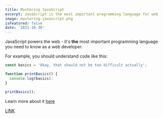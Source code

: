 ```yaml
---
title: Mastering JavaScript
excerpt: JavaScript is the most important programming language for web development. You probably don't know it well enough!
image: mastering-javascript.png
isFeatured: false
date: '2021-10-30'
---
```

JavaScript powers the web - it's **the** most important programming language you need to know as a web developer.

For example, you should understand code like this:

```js
const basics = 'Okay, that should not be too difficult actually';

function printBasics() {
  console.log(basics):
}

printBasics();
```

Learn more about it [here](https://academind.com)


[LINK](https://sitefalsojpg.com)
